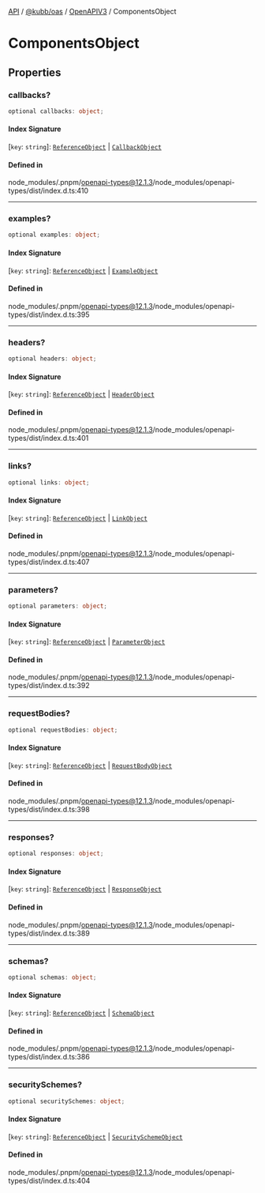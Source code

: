 [API](../../../../../packages.md) / [@kubb/oas](../../../index.md) / [OpenAPIV3](../index.md) / ComponentsObject

# ComponentsObject

## Properties

### callbacks?

```ts
optional callbacks: object;
```

#### Index Signature

 \[`key`: `string`\]: [`ReferenceObject`](ReferenceObject.md) \| [`CallbackObject`](CallbackObject.md)

#### Defined in

node\_modules/.pnpm/openapi-types@12.1.3/node\_modules/openapi-types/dist/index.d.ts:410

***

### examples?

```ts
optional examples: object;
```

#### Index Signature

 \[`key`: `string`\]: [`ReferenceObject`](ReferenceObject.md) \| [`ExampleObject`](ExampleObject.md)

#### Defined in

node\_modules/.pnpm/openapi-types@12.1.3/node\_modules/openapi-types/dist/index.d.ts:395

***

### headers?

```ts
optional headers: object;
```

#### Index Signature

 \[`key`: `string`\]: [`ReferenceObject`](ReferenceObject.md) \| [`HeaderObject`](HeaderObject.md)

#### Defined in

node\_modules/.pnpm/openapi-types@12.1.3/node\_modules/openapi-types/dist/index.d.ts:401

***

### links?

```ts
optional links: object;
```

#### Index Signature

 \[`key`: `string`\]: [`ReferenceObject`](ReferenceObject.md) \| [`LinkObject`](LinkObject.md)

#### Defined in

node\_modules/.pnpm/openapi-types@12.1.3/node\_modules/openapi-types/dist/index.d.ts:407

***

### parameters?

```ts
optional parameters: object;
```

#### Index Signature

 \[`key`: `string`\]: [`ReferenceObject`](ReferenceObject.md) \| [`ParameterObject`](ParameterObject.md)

#### Defined in

node\_modules/.pnpm/openapi-types@12.1.3/node\_modules/openapi-types/dist/index.d.ts:392

***

### requestBodies?

```ts
optional requestBodies: object;
```

#### Index Signature

 \[`key`: `string`\]: [`ReferenceObject`](ReferenceObject.md) \| [`RequestBodyObject`](RequestBodyObject.md)

#### Defined in

node\_modules/.pnpm/openapi-types@12.1.3/node\_modules/openapi-types/dist/index.d.ts:398

***

### responses?

```ts
optional responses: object;
```

#### Index Signature

 \[`key`: `string`\]: [`ReferenceObject`](ReferenceObject.md) \| [`ResponseObject`](ResponseObject.md)

#### Defined in

node\_modules/.pnpm/openapi-types@12.1.3/node\_modules/openapi-types/dist/index.d.ts:389

***

### schemas?

```ts
optional schemas: object;
```

#### Index Signature

 \[`key`: `string`\]: [`ReferenceObject`](ReferenceObject.md) \| [`SchemaObject`](../type-aliases/SchemaObject.md)

#### Defined in

node\_modules/.pnpm/openapi-types@12.1.3/node\_modules/openapi-types/dist/index.d.ts:386

***

### securitySchemes?

```ts
optional securitySchemes: object;
```

#### Index Signature

 \[`key`: `string`\]: [`ReferenceObject`](ReferenceObject.md) \| [`SecuritySchemeObject`](../type-aliases/SecuritySchemeObject.md)

#### Defined in

node\_modules/.pnpm/openapi-types@12.1.3/node\_modules/openapi-types/dist/index.d.ts:404
